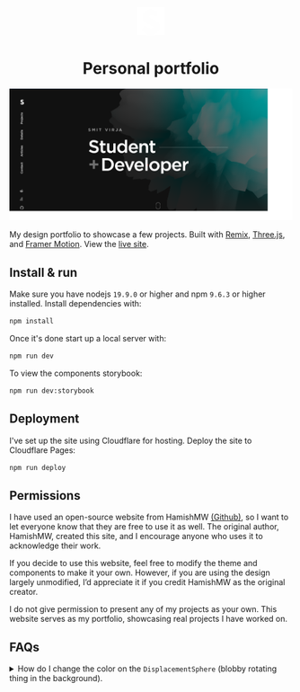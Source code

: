 <p align="center">
  <img src="/public/favicon.svg" width="50" alt="Logo" />
</p>
<h1 align="center">Personal portfolio</h1>

[![Site preview](/public/site-preview.png)](https://smitcloud.org)

My design portfolio to showcase a few projects. Built with [Remix](https://remix.run/), [Three.js](https://threejs.org/), and [Framer Motion](https://www.framer.com/motion/). View the [live site](https://smitcloud.org).

## Install & run

Make sure you have nodejs `19.9.0` or higher and npm `9.6.3` or higher installed. Install dependencies with:

```bash
npm install
```

Once it's done start up a local server with:

```bash
npm run dev
```

To view the components storybook:

```bash
npm run dev:storybook
```

## Deployment

I've set up the site using Cloudflare for hosting. Deploy the site to Cloudflare Pages:

```bash
npm run deploy
```

## Permissions

I have used an open-source website from HamishMW [(Github)](https://github.com/HamishMW/portfolio), so I want to let everyone know that they are free to use it as well. The original author, HamishMW, created this site, and I encourage anyone who uses it to acknowledge their work.

If you decide to use this website, feel free to modify the theme and components to make it your own. However, if you are using the design largely unmodified, I’d appreciate it if you credit HamishMW as the original creator.

I do not give permission to present any of my projects as your own. This website serves as my portfolio, showcasing real projects I have worked on.

## FAQs

<details>
  <summary>How do I change the color on the <code>DisplacementSphere</code> (blobby rotating thing in the background).</summary>
  
  You'll need to edit the fragment shader. [Check out this issue for more details](https://github.com/HamishMW/portfolio/issues/19#issuecomment-870996615).
</details>

